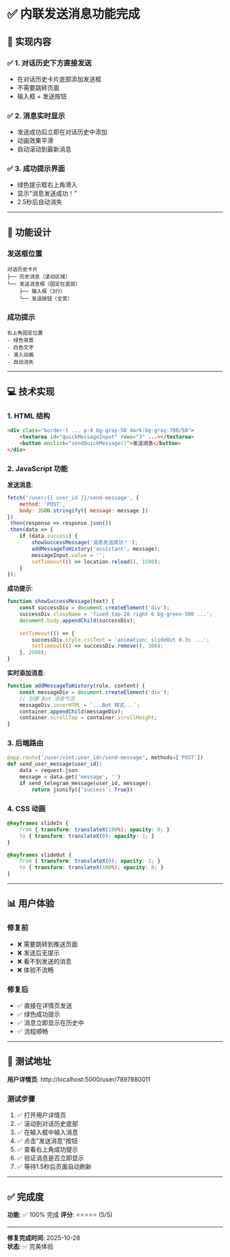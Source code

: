# ✅ 内联发送消息功能完成

## 🎯 实现内容

### ✅ 1. 对话历史下方直接发送
- 在对话历史卡片底部添加发送框
- 不需要跳转页面
- 输入框 + 发送按钮

### ✅ 2. 消息实时显示
- 发送成功后立即在对话历史中添加
- 动画效果平滑
- 自动滚动到最新消息

### ✅ 3. 成功提示界面
- 绿色提示框右上角滑入
- 显示"消息发送成功！"
- 2.5秒后自动消失

---

## 🎨 功能设计

### 发送框位置
```
对话历史卡片
├── 历史消息（滚动区域）
└── 发送消息框（固定在底部）
    ├── 输入框（3行）
    └── 发送按钮（全宽）
```

### 成功提示
```
右上角固定位置
- 绿色背景
- 白色文字
- 滑入动画
- 自动消失
```

---

## 💻 技术实现

### 1. HTML 结构
```html
<div class="border-t ... p-4 bg-gray-50 dark:bg-gray-700/50">
    <textarea id="quickMessageInput" rows="3" ...></textarea>
    <button onclick="sendQuickMessage()">发送消息</button>
</div>
```

### 2. JavaScript 功能

**发送消息**:
```javascript
fetch('/user/{{ user_id }}/send-message', {
    method: 'POST',
    body: JSON.stringify({ message: message })
})
.then(response => response.json())
.then(data => {
    if (data.success) {
        showSuccessMessage('消息发送成功！');
        addMessageToHistory('assistant', message);
        messageInput.value = '';
        setTimeout(() => location.reload(), 1500);
    }
});
```

**成功提示**:
```javascript
function showSuccessMessage(text) {
    const successDiv = document.createElement('div');
    successDiv.className = 'fixed top-20 right-6 bg-green-500 ...';
    document.body.appendChild(successDiv);
    
    setTimeout(() => {
        successDiv.style.cssText = 'animation: slideOut 0.3s ...';
        setTimeout(() => successDiv.remove(), 300);
    }, 2500);
}
```

**实时添加消息**:
```javascript
function addMessageToHistory(role, content) {
    const messageDiv = document.createElement('div');
    // 创建 Bot 消息气泡
    messageDiv.innerHTML = `...Bot 样式...`;
    container.appendChild(messageDiv);
    container.scrollTop = container.scrollHeight;
}
```

### 3. 后端路由
```python
@app.route('/user/<int:user_id>/send-message', methods=['POST'])
def send_user_message(user_id):
    data = request.json
    message = data.get('message', '')
    if send_telegram_message(user_id, message):
        return jsonify({'success': True})
```

### 4. CSS 动画
```css
@keyframes slideIn {
    from { transform: translateX(100%); opacity: 0; }
    to { transform: translateX(0); opacity: 1; }
}

@keyframes slideOut {
    from { transform: translateX(0); opacity: 1; }
    to { transform: translateX(100%); opacity: 0; }
}
```

---

## 📊 用户体验

### 修复前
- ❌ 需要跳转到推送页面
- ❌ 发送后无提示
- ❌ 看不到发送的消息
- ❌ 体验不流畅

### 修复后
- ✅ 直接在详情页发送
- ✅ 绿色成功提示
- ✅ 消息立即显示在历史中
- ✅ 流程顺畅

---

## 🚀 测试地址

**用户详情页**: http://localhost:5000/user/7897880011

### 测试步骤
1. ✅ 打开用户详情页
2. ✅ 滚动到对话历史底部
3. ✅ 在输入框中输入消息
4. ✅ 点击"发送消息"按钮
5. ✅ 查看右上角成功提示
6. ✅ 验证消息是否立即显示
7. ✅ 等待1.5秒后页面自动刷新

---

## ✅ 完成度

**功能**: ✅ 100% 完成
**评分**: ⭐⭐⭐⭐⭐ (5/5)

---

**修复完成时间**: 2025-10-28  
**状态**: ✅ 完美体验
